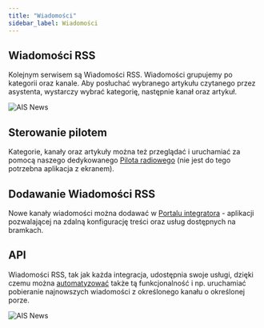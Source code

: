 ```yaml
---
title: "Wiadomości"
sidebar_label: Wiadomości
---
```


## Wiadomości RSS

Kolejnym serwisem są Wiadomości RSS. Wiadomości grupujemy po kategorii oraz kanale. Aby posłuchać wybranego artykułu czytanego przez asystenta, wystarczy wybrać kategorię, następnie kanał oraz artykuł.

![AIS News](/AIS-docs/img/en/frontend/ais_integration_news.png)


## Sterowanie pilotem

Kategorie, kanały oraz artykuły można też przeglądać i uruchamiać za pomocą naszego dedykowanego [Pilota radiowego](/AIS-docs/docs/en/next/ais_remote_index.html) (nie jest do tego potrzebna aplikacja z ekranem).


## Dodawanie Wiadomości RSS

Nowe kanały wiadomości można dodawać w [Portalu integratora](/AIS-docs/docs/en/next/ais_dom_cloud_index.html) - aplikacji pozwalającej na zdalną konfigurację treści oraz usług dostępnych na bramkach.


## API

Wiadomości RSS, tak jak każda integracja, udostępnia swoje usługi, dzięki czemu można [automatyzować](/AIS-docs/docs/en/next/ais_bramka_automation.html) także tą funkcjonalność i np. uruchamiać pobieranie najnowszych wiadomości z określonego kanału o określonej porze.

![AIS News](/AIS-docs/img/en/frontend/ais_integration_news_api.png)
